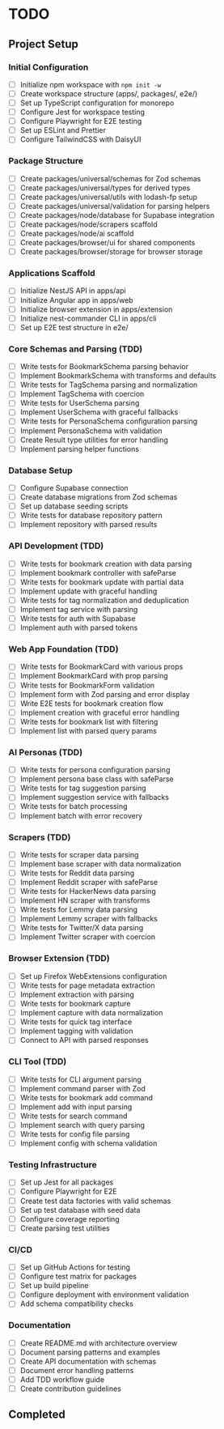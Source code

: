 # TODO

## Project Setup

### Initial Configuration
- [ ] Initialize npm workspace with `npm init -w`
- [ ] Create workspace structure (apps/, packages/, e2e/)
- [ ] Set up TypeScript configuration for monorepo
- [ ] Configure Jest for workspace testing
- [ ] Configure Playwright for E2E testing
- [ ] Set up ESLint and Prettier
- [ ] Configure TailwindCSS with DaisyUI

### Package Structure
- [ ] Create packages/universal/schemas for Zod schemas
- [ ] Create packages/universal/types for derived types
- [ ] Create packages/universal/utils with lodash-fp setup
- [ ] Create packages/universal/validation for parsing helpers
- [ ] Create packages/node/database for Supabase integration
- [ ] Create packages/node/scrapers scaffold
- [ ] Create packages/node/ai scaffold
- [ ] Create packages/browser/ui for shared components
- [ ] Create packages/browser/storage for browser storage

### Applications Scaffold
- [ ] Initialize NestJS API in apps/api
- [ ] Initialize Angular app in apps/web
- [ ] Initialize browser extension in apps/extension
- [ ] Initialize nest-commander CLI in apps/cli
- [ ] Set up E2E test structure in e2e/

### Core Schemas and Parsing (TDD)
- [ ] Write tests for BookmarkSchema parsing behavior
- [ ] Implement BookmarkSchema with transforms and defaults
- [ ] Write tests for TagSchema parsing and normalization
- [ ] Implement TagSchema with coercion
- [ ] Write tests for UserSchema parsing
- [ ] Implement UserSchema with graceful fallbacks
- [ ] Write tests for PersonaSchema configuration parsing
- [ ] Implement PersonaSchema with validation
- [ ] Create Result type utilities for error handling
- [ ] Implement parsing helper functions

### Database Setup
- [ ] Configure Supabase connection
- [ ] Create database migrations from Zod schemas
- [ ] Set up database seeding scripts
- [ ] Write tests for database repository pattern
- [ ] Implement repository with parsed results

### API Development (TDD)
- [ ] Write tests for bookmark creation with data parsing
- [ ] Implement bookmark controller with safeParse
- [ ] Write tests for bookmark update with partial data
- [ ] Implement update with graceful handling
- [ ] Write tests for tag normalization and deduplication
- [ ] Implement tag service with parsing
- [ ] Write tests for auth with Supabase
- [ ] Implement auth with parsed tokens

### Web App Foundation (TDD)
- [ ] Write tests for BookmarkCard with various props
- [ ] Implement BookmarkCard with prop parsing
- [ ] Write tests for BookmarkForm validation
- [ ] Implement form with Zod parsing and error display
- [ ] Write E2E tests for bookmark creation flow
- [ ] Implement creation with graceful error handling
- [ ] Write tests for bookmark list with filtering
- [ ] Implement list with parsed query params

### AI Personas (TDD)
- [ ] Write tests for persona configuration parsing
- [ ] Implement persona base class with safeParse
- [ ] Write tests for tag suggestion parsing
- [ ] Implement suggestion service with fallbacks
- [ ] Write tests for batch processing
- [ ] Implement batch with error recovery

### Scrapers (TDD)
- [ ] Write tests for scraper data parsing
- [ ] Implement base scraper with data normalization
- [ ] Write tests for Reddit data parsing
- [ ] Implement Reddit scraper with safeParse
- [ ] Write tests for HackerNews data parsing
- [ ] Implement HN scraper with transforms
- [ ] Write tests for Lemmy data parsing
- [ ] Implement Lemmy scraper with fallbacks
- [ ] Write tests for Twitter/X data parsing
- [ ] Implement Twitter scraper with coercion

### Browser Extension (TDD)
- [ ] Set up Firefox WebExtensions configuration
- [ ] Write tests for page metadata extraction
- [ ] Implement extraction with parsing
- [ ] Write tests for bookmark capture
- [ ] Implement capture with data normalization
- [ ] Write tests for quick tag interface
- [ ] Implement tagging with validation
- [ ] Connect to API with parsed responses

### CLI Tool (TDD)
- [ ] Write tests for CLI argument parsing
- [ ] Implement command parser with Zod
- [ ] Write tests for bookmark add command
- [ ] Implement add with input parsing
- [ ] Write tests for search command
- [ ] Implement search with query parsing
- [ ] Write tests for config file parsing
- [ ] Implement config with schema validation

### Testing Infrastructure
- [ ] Set up Jest for all packages
- [ ] Configure Playwright for E2E
- [ ] Create test data factories with valid schemas
- [ ] Set up test database with seed data
- [ ] Configure coverage reporting
- [ ] Create parsing test utilities

### CI/CD
- [ ] Set up GitHub Actions for testing
- [ ] Configure test matrix for packages
- [ ] Set up build pipeline
- [ ] Configure deployment with environment validation
- [ ] Add schema compatibility checks

### Documentation
- [ ] Create README.md with architecture overview
- [ ] Document parsing patterns and examples
- [ ] Create API documentation with schemas
- [ ] Document error handling patterns
- [ ] Add TDD workflow guide
- [ ] Create contribution guidelines

## Completed
<!-- Completed items will be moved here with completion dates -->